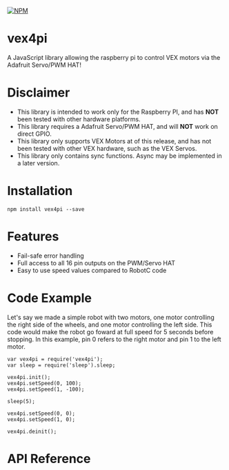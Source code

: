 [![NPM](https://nodei.co/npm/vex4pi.png?downloads=true&downloadRank=true&stars=true)](https://nodei.co/npm/vex4pi/)

# vex4pi
A JavaScript library allowing the raspberry pi to control VEX motors via the Adafruit Servo/PWM HAT!

# Disclaimer
* This library is intended to work only for the Raspberry PI, and has **NOT** been tested with other hardware platforms.
* This library requires a Adafruit Servo/PWM HAT, and will **NOT** work on direct GPIO.
* This library only supports VEX Motors at of this release, and has not been tested with other VEX hardware, such as the VEX Servos.
* This library only contains sync functions. Async may be implemented in a later version.


# Installation

```
npm install vex4pi --save
```

# Features
* Fail-safe error handling
* Full access to all 16 pin outputs on the PWM/Servo HAT
* Easy to use speed values compared to RobotC code

# Code Example

Let's say we made a simple robot with two motors, one motor controlling the right side of the wheels, and one motor controlling the left side. This code would make the robot go foward at full speed for 5 seconds before stopping. In this example, pin 0 refers to the right motor and pin 1 to the left motor.

```
var vex4pi = require('vex4pi');
var sleep = require('sleep').sleep;

vex4pi.init();
vex4pi.setSpeed(0, 100);
vex4pi.setSpeed(1, -100);

sleep(5);

vex4pi.setSpeed(0, 0);
vex4pi.setSpeed(1, 0);

vex4pi.deinit();
```

# API Reference